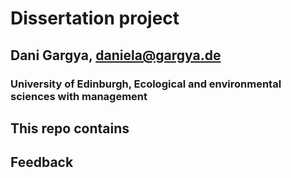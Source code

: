 # Dissertation project
## Dani Gargya, daniela@gargya.de
### University of Edinburgh, Ecological and environmental sciences with management

## This repo contains

## Feedback
